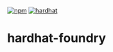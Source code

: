 [![npm](https://img.shields.io/npm/v/@nomicfoundation/hardhat-foundry.svg)](https://www.npmjs.com/package/@nomicfoundation/hardhat-foundry) [![hardhat](https://hardhat.org/buidler-plugin-badge.svg?1)](https://hardhat.org)

# hardhat-foundry
